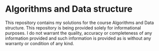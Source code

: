 # Algorithms and Data structure

This repository contains my solutions for the course Algorithms and Data structure. This repository is being provided solely for informational purposes. I do not warrant the quality, accuracy or completeness of any information provided and such information is provided as is without any warranty or condition of any kind.

